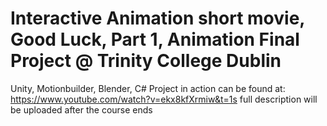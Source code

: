 # Interactive Animation short movie, Good Luck, Part 1, Animation Final Project @ Trinity College Dublin
Unity, Motionbuilder, Blender, C#
Project in action can be found at: https://www.youtube.com/watch?v=ekx8kfXrmiw&t=1s
full description will be uploaded after the course ends
